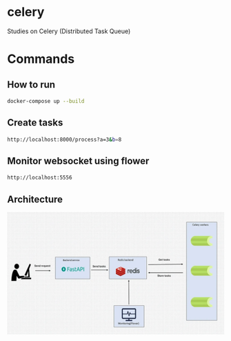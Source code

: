 # celery

Studies on Celery (Distributed Task Queue)

# Commands

## How to run

```bash
docker-compose up --build
```

## Create tasks

```bash
http://localhost:8000/process?a=3&b=8
```

## Monitor websocket using flower

```bash
http://localhost:5556
```

## Architecture

![Image](/.github/archtecture.webp)
